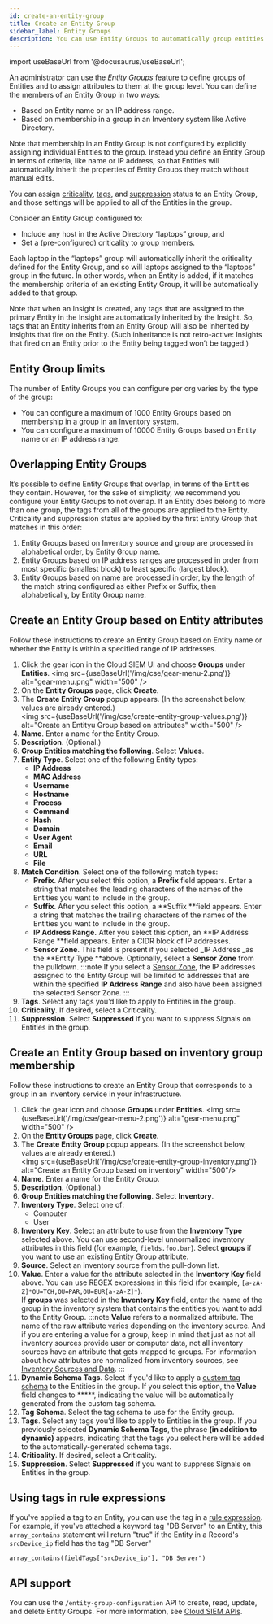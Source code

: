 ```yaml
---
id: create-an-entity-group
title: Create an Entity Group
sidebar_label: Entity Groups
description: You can use Entity Groups to automatically group entities in terms of criteria like name or IP Address.
---
```


import useBaseUrl from '@docusaurus/useBaseUrl';

An administrator can use the _Entity Groups_ feature to define groups of Entities and to assign attributes to them at the group level. You can define the members of an Entity Group in two ways:

* Based on Entity name or an IP address range.
* Based on membership in a group in an Inventory system like Active Directory.

Note that membership in an Entity Group is not configured by explicitly assigning individual Entities to the group. Instead you define an Entity Group in terms of criteria, like name or IP address, so that Entities will automatically inherit the properties of Entity Groups they match without manual edits.

You can assign [criticality](/docs/cse/records-signals-entities-insights/entity-criticality/), [tags](/docs/cse/records-signals-entities-insights/tags-insights-signals-entities-rules/), and [suppression](/docs/cse/records-signals-entities-insights/about-signal-suppression/) status to an Entity Group, and those settings will be applied to all of the Entities in the group.

Consider an Entity Group configured to:

* Include any host in the Active Directory “laptops” group, and
* Set a (pre-configured) criticality to group members.

Each laptop in the “laptops” group will automatically inherit the criticality defined for the Entity Group, and so will laptops assigned to the “laptops” group in the future. In other words, when an Entity is added, if it matches the membership criteria of an existing Entity Group, it will be automatically added to that group.

Note that when an Insight is created, any tags that are assigned to the primary Entity in the Insight are automatically inherited by the Insight. So, tags that an Entity inherits from an Entity Group will also be inherited by Insights that fire on the Entity. (Such inheritance is not retro-active: Insights that fired on an Entity prior to the Entity being tagged won’t be tagged.)

## Entity Group limits

The number of Entity Groups you can configure per org varies by the type of the group:

* You can configure a maximum of 1000 Entity Groups based on membership in a group in an Inventory system.
* You can configure a maximum of 10000 Entity Groups based on Entity name or an IP address range.


## Overlapping Entity Groups

It’s possible to define Entity Groups that overlap, in terms of the Entities they contain. However, for the sake of simplicity, we recommend you configure your Entity Groups to not overlap. If an Entity does belong to more than one group, the tags from all of the groups are applied to the Entity. Criticality and suppression status are applied by the first Entity Group that matches in this order:

1. Entity Groups based on Inventory source and group are processed in alphabetical order, by Entity Group name.
1. Entity Groups based on IP address ranges are processed in order from most specific (smallest block) to least specific (largest block).
1. Entity Groups based on name are processed in order, by the length of the match string configured as either Prefix or Suffix, then alphabetically, by Entity Group name.


## Create an Entity Group based on Entity attributes

Follow these instructions to create an Entity Group based on Entity name or whether the Entity is within a specified range of IP addresses.

1. Click the gear icon in the Cloud SIEM UI and choose **Groups** under **Entities**.
    <img src={useBaseUrl('/img/cse/gear-menu-2.png')} alt="gear-menu.png" width="500" />
1. On the **Entity Groups** page, click **Create**.
1. The **Create Entity Group** popup appears. (In the screenshot below, values are already entered.)<br/><img src={useBaseUrl('/img/cse/create-entity-group-values.png')} alt="Create an Entityu Group based on attributes" width="500" />
1. **Name**. Enter a name for the Entity Group.
1. **Description**. (Optional.)
1. **Group Entities matching the following**. Select **Values**.
1. **Entity Type**. Select one of the following Entity types:
    * **IP Address**
    * **MAC Address**
    * **Username**
    * **Hostname**
    * **Process**
    * **Command**
    * **Hash**
    * **Domain**
    * **User Agent**
    * **Email**
    * **URL**
    * **File**
1. **Match Condition**. Select one of the following match types:
    * **Prefix**. After you select this option, a **Prefix** field appears. Enter a string that matches the leading characters of the names of the Entities you want to include in the group.
    * **Suffix**. After you select this option, a **Suffix **field appears. Enter a string that matches the trailing characters of the names of the Entities you want to include in the group.
    * **IP Address Range.** After you select this option, an **IP Address Range **field appears. Enter a CIDR block of IP addresses.
    * **Sensor Zone**. This field is present if you selected _IP Address _as the **Entity Type **above. Optionally, select a **Sensor Zone** from the pulldown.
    :::note
    If you select a [Sensor Zone](/docs/cse/administration/using-sensor-zones), the IP addresses assigned to the Entity Group will be limited to addresses that are within the specified **IP Address Range** and also have been assigned the selected Sensor Zone.
    :::
1. **Tags**. Select any tags you’d like to apply to Entities in the group.
1. **Criticality**. If desired, select a Criticality.
1. **Suppression**. Select **Suppressed** if you want to suppress Signals on Entities in the group.

## Create an Entity Group based on inventory group membership

Follow these instructions to create an Entity Group that corresponds to a group in an inventory service in your infrastructure.

1. Click the gear icon and choose **Groups** under **Entities**.
    <img src={useBaseUrl('/img/cse/gear-menu-2.png')} alt="gear-menu.png" width="500" />
1. On the **Entity Groups** page, click **Create**.
1. The **Create Entity Group** popup appears. (In the screenshot below, values are already entered.) <br/><img src={useBaseUrl('/img/cse/create-entity-group-inventory.png')} alt="Create an Entity Group based on inventory" width="500"/>
1. **Name**. Enter a name for the Entity Group.
1. **Description**. (Optional.)
1. **Group Entities matching the following**. Select **Inventory**.
1. **Inventory Type**. Select one of:
    * Computer
    * User
1. **Inventory Key**. Select an attribute to use from the **Inventory Type** selected above. You can use second-level unnormalized inventory attributes in this field (for example, `fields.foo.bar`). Select **groups** if you want to use an existing Entity Group attribute. 
1. **Source**. Select an inventory source from the pull-down list.
1. **Value**. Enter a value for the attribute selected in the **Inventory Key** field above. You can use REGEX expressions in this field (for example, `[a-zA-Z]*OU=TCH,OU=PAR,OU=EUR[a-zA-Z]*`). <br/>If **groups** was selected in the **Inventory Key** field, enter the name of the group in the inventory system that contains the entities you want to add to the Entity Group. 
   :::note
   **Value** refers to a normalized attribute. The name of the raw attribute varies depending on the inventory source. And if you are entering a value for a group, keep in mind that just as not all inventory sources provide user or computer data, not all inventory sources have an attribute that gets mapped to groups. For information about how attributes are normalized from inventory sources, see [Inventory Sources and Data](/docs/cse/administration/inventory-sources-and-data).
   :::
1. **Dynamic Schema Tags**. Select if you'd like to apply a [custom tag schema](/docs/cse/administration/create-a-custom-tag-schema) to the Entities in the group. If you select this option, the **Value** field changes to *****, indicating the value will be automatically generated from the custom tag schema. 
1. **Tag Schema**. Select the tag schema to use for the Entity group.
1. **Tags**. Select any tags you’d like to apply to Entities in the group. If you previously selected **Dynamic Schema Tags**, the phrase **(in addition to dynamic)** appears, indicating that the tags you select here will be added to the automatically-generated schema tags.
1. **Criticality**. If desired, select a Criticality.
1. **Suppression**. Select **Suppressed** if you want to suppress Signals on Entities in the group.

## Using tags in rule expressions

If you've applied a tag to an Entity, you can use the tag in a [rule expression](/docs/cse/rules/about-cse-rules/#about-rule-expressions). For example, if you've attached a keyword tag "DB Server" to an Entity, this `array_contains` statement will return "true" if the Entity in a Record's `srcDevice_ip` field has the tag "DB Server"

```
array_contains(fieldTags["srcDevice_ip"], "DB Server")
```

## API support

You can use the `/entity-group-configuration` API to create, read, update, and delete Entity Groups. For more information, see [Cloud SIEM APIs](/docs/cse/administration/cse-apis).
